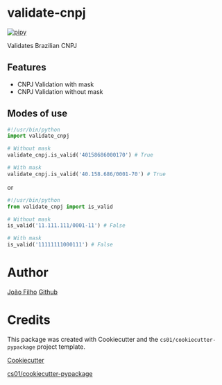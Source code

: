 # validate-cnpj

[![pipy](https://img.shields.io/pypi/v/validate_cnpj.svg)](https://pypi.python.org/pypi/validate_cnpj)

Validates Brazilian CNPJ

## Features

- CNPJ Validation with mask
- CNPJ Validation without mask

## Modes of use

```python
#!/usr/bin/python
import validate_cnpj

# Without mask
validate_cnpj.is_valid('40158686000170') # True

# With mask
validate_cnpj.is_valid('40.158.686/0001-70') # True
```

or

```python
#!/usr/bin/python
from validate_cnpj import is_valid

# Without mask
is_valid('11.111.111/0001-11') # False

# With mask
is_valid('11111111000111') # False
```

# Author

[João Filho](https://joaofilho.dev)
[Github](https://github.com/drummerzzz)

# Credits

This package was created with Cookiecutter and the `cs01/cookiecutter-pypackage` project template.

[Cookiecutter](https://github.com/audreyr/cookiecutter)

[cs01/cookiecutter-pypackage](https://github.com/cs01/cookiecutter-pypackage)
